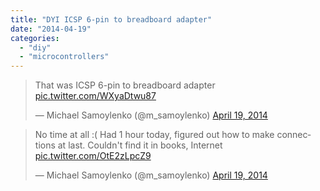 ```yaml
---
title: "DYI ICSP 6-pin to breadboard adapter"
date: "2014-04-19"
categories:
  - "diy"
  - "microcontrollers"
---
```


<blockquote class="twitter-tweet"><p lang="en" dir="ltr">That was ICSP 6-pin to breadboard adapter <a href="http://t.co/WXyaDtwu87">pic.twitter.com/WXyaDtwu87</a></p>&mdash; Michael Samoylenko (@m_samoylenko) <a href="https://twitter.com/m_samoylenko/status/457538179143577600?ref_src=twsrc%5Etfw">April 19, 2014</a></blockquote> <script async src="https://platform.twitter.com/widgets.js" charset="utf-8"></script>

<blockquote class="twitter-tweet"><p lang="en" dir="ltr">No time at all :( Had 1 hour today, figured out how to make connections at last. Couldn&#39;t find it in books, Internet <a href="http://t.co/OtE2zLpcZ9">pic.twitter.com/OtE2zLpcZ9</a></p>&mdash; Michael Samoylenko (@m_samoylenko) <a href="https://twitter.com/m_samoylenko/status/457537387124760576?ref_src=twsrc%5Etfw">April 19, 2014</a></blockquote> <script async src="https://platform.twitter.com/widgets.js" charset="utf-8"></script>
